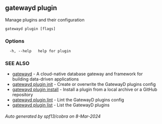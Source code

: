 ## gatewayd plugin

Manage plugins and their configuration

```
gatewayd plugin [flags]
```

### Options

```
  -h, --help   help for plugin
```

### SEE ALSO

* [gatewayd](gatewayd.md)	 - A cloud-native database gateway and framework for building data-driven applications
* [gatewayd plugin init](gatewayd_plugin_init.md)	 - Create or overwrite the GatewayD plugins config
* [gatewayd plugin install](gatewayd_plugin_install.md)	 - Install a plugin from a local archive or a GitHub repository
* [gatewayd plugin lint](gatewayd_plugin_lint.md)	 - Lint the GatewayD plugins config
* [gatewayd plugin list](gatewayd_plugin_list.md)	 - List the GatewayD plugins

###### Auto generated by spf13/cobra on 8-Mar-2024
